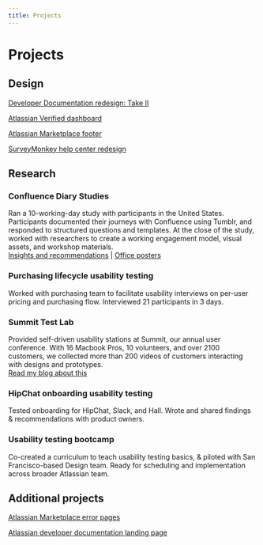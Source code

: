 ```yaml
---
title: Projects
---
```


# Projects

## Design

[Developer Documentation redesign: Take II](/projects/dac-redesign-take-two/)

[Atlassian Verified dashboard](/projects/atlassian-verified-dashboard/)

[Atlassian Marketplace footer](/projects/marketplace-footer/)

[SurveyMonkey help center redesign](/projects/surveymonkey-help-center/)

## Research

### Confluence Diary Studies  
Ran a 10-working-day study with participants in the United States. Participants documented their journeys with Confluence using Tumblr, and responded to structured questions and templates. At the close of the study, worked with researchers to create a working engagement model, visual assets, and workshop materials.  
<a href="/projects/efi-diary">Insights and recommendations</a> | <a href="/projects/office-posters">Office posters</a>

### Purchasing lifecycle usability testing  
  Worked with purchasing team to facilitate usability interviews on per-user pricing and purchasing flow. Interviewed 21 participants in 3 days.  

### Summit Test Lab  
  Provided self-driven usability stations at Summit, our annual user conference. With 16 Macbook Pros, 10 volunteers, and over 2100 customers, we collected more than 200 videos of customers interacting with designs and prototypes.  
  [Read my blog about this](http://blogs.atlassian.com/2014/10/user-testing-atlassian-summit/)  

### HipChat onboarding usability testing  
  Tested onboarding for HipChat, Slack, and Hall. Wrote and shared findings & recommendations with product owners.  

### Usability testing bootcamp  
  Co-created a curriculum to teach usability testing basics, & piloted with San Francisco-based Design team. Ready for scheduling and implementation across broader Atlassian team.  

## Additional projects

[Atlassian Marketplace error pages](/projects/marketplace-error-pages/)

[Atlassian developer documentation landing page](/projects/dac-redesign/)